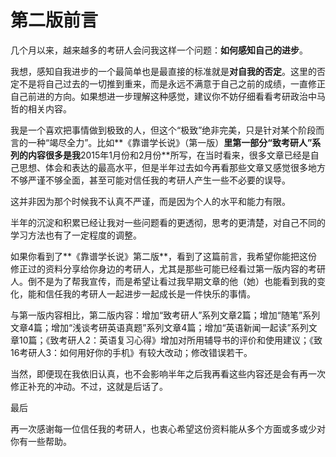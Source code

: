 # 第二版前言

几个月以来，越来越多的考研人会问我这样一个问题：**如何感知自己的进步**。

我想，感知自我进步的一个最简单也是最直接的标准就是**对自我的否定**。这里的否定不是将自己过去的一切推到重来，而是永远不满意于自己之前的成绩，一直修正自己前进的方向。如果想进一步理解这种感觉，建议你不妨仔细看看考研政治中马哲的相关内容。

我是一个喜欢把事情做到极致的人，但这个“极致”绝非完美，只是针对某个阶段而言的一种“竭尽全力”。比如**《靠谱学长说》（第一版）**里第一部分“致考研人”系列的内容很多是我**2015年1月份和2月份**所写，在当时看来，很多文章已经是自己思想、体会和表达的最高水平，但是半年过去如今再看那些文章又感觉很多地方不够严谨不够全面，甚至可能对信任我的考研人产生一些不必要的误导。

这并非因为那个时候我不认真不严谨，而是因为个人的水平和能力有限。

半年的沉淀和积累已经让我对一些问题看的更透彻，思考的更清楚，对自己不同的学习方法也有了一定程度的调整。

如果你看到了**《靠谱学长说》第二版**，看到了这篇前言，我希望你能把这份修正过的资料分享给你身边的考研人，尤其是那些可能已经看过第一版内容的考研人。倒不是为了帮我宣传，而是希望让看过我早期文章的他（她）也能看到我的变化，能和信任我的考研人一起进步一起成长是一件快乐的事情。

与第一版内容相比，第二版内容：增加“致考研人”系列文章2篇；增加“随笔”系列文章4篇；增加“浅谈考研英语真题”系列文章4篇；增加“英语新闻一起读”系列文章10篇；《致考研人2：英语复习心得》增加对所用辅导书的评价和使用建议；《致16考研人3：如何用好你的手机》有较大改动；修改错误若干。

当然，即便现在我依旧认真，也不会影响半年之后我再看这些内容还是会有再一次修正补充的冲动。不过，这就是后话了。

最后

再一次感谢每一位信任我的考研人，也衷心希望这份资料能从多个方面或多或少对你有一些帮助。

